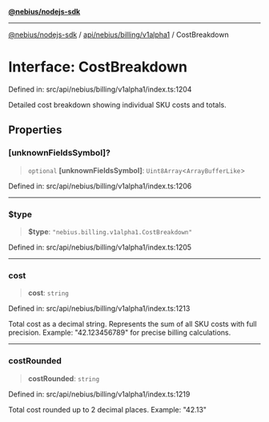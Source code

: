 [**@nebius/nodejs-sdk**](../../../../../README.md)

---

[@nebius/nodejs-sdk](../../../../../README.md) / [api/nebius/billing/v1alpha1](../README.md) / CostBreakdown

# Interface: CostBreakdown

Defined in: src/api/nebius/billing/v1alpha1/index.ts:1204

Detailed cost breakdown showing individual SKU costs and totals.

## Properties

### \[unknownFieldsSymbol\]?

> `optional` **\[unknownFieldsSymbol\]**: `Uint8Array`\<`ArrayBufferLike`\>

Defined in: src/api/nebius/billing/v1alpha1/index.ts:1206

---

### $type

> **$type**: `"nebius.billing.v1alpha1.CostBreakdown"`

Defined in: src/api/nebius/billing/v1alpha1/index.ts:1205

---

### cost

> **cost**: `string`

Defined in: src/api/nebius/billing/v1alpha1/index.ts:1213

Total cost as a decimal string.
Represents the sum of all SKU costs with full precision.
Example: "42.123456789" for precise billing calculations.

---

### costRounded

> **costRounded**: `string`

Defined in: src/api/nebius/billing/v1alpha1/index.ts:1219

Total cost rounded up to 2 decimal places.
Example: "42.13"
